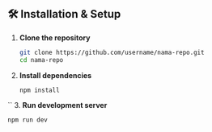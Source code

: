 ## 🛠️ Installation & Setup

1. **Clone the repository**
   ```bash
   git clone https://github.com/username/nama-repo.git
   cd nama-repo
   ```

2. **Install dependencies**
   ```bash
   npm install
  ``
3.  **Run development server**
   ```bash
npm run dev
```
